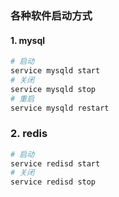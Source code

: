 ### 各种软件启动方式

#### 1. mysql

```sh
# 启动
service mysqld start
# 关闭
service mysqld stop
# 重启
service mysqld restart
```

### 2. redis

```sh
# 启动
service redisd start
# 关闭
service redisd stop
```

